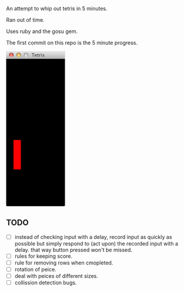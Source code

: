 An attempt to whip out tetris in 5 minutes. 

Ran out of time.

Uses ruby and the gosu gem.

The first commit on this repo is the 5 minute progress.

![Screenshot](docs/Tetris.png)

TODO
---

* [ ] instead of checking input with a delay, record input as quickly as possible
    but simply respond to (act upon) the recorded input with a delay.
    that way button pressed won't be missed.
* [ ] rules for keeping score.
* [ ] rule for removing rows when cmopleted.
* [ ] rotation of peice.
* [ ] deal with peices of different sizes.
* [ ] collission detection bugs.
